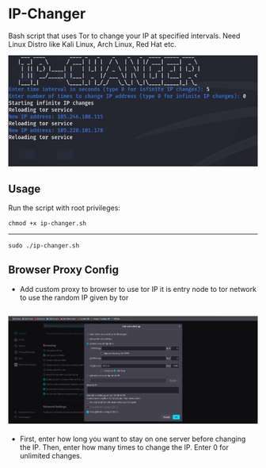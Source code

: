 
# IP-Changer

Bash script that uses Tor to change your IP at specified intervals.
Need Linux Distro like Kali Linux, Arch Linux, Red Hat etc.

![Demo-Img](./IP-ScreenShot.png)




## Usage

Run the script with root privileges:
```shell
chmod +x ip-changer.sh
```
---
```shell
sudo ./ip-changer.sh
```

## Browser Proxy Config
- Add custom proxy to browser to use tor IP it is entry node to tor network to use the random IP given by tor 

![Proxy](./Config-Proxy.png)
---
- First, enter how long you want to stay on one server before changing the IP.
Then, enter how many times to change the IP. Enter 0 for unlimited changes.